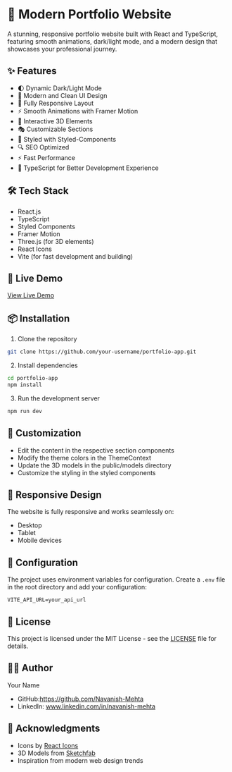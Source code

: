 # 🚀 Modern Portfolio Website

A stunning, responsive portfolio website built with React and TypeScript, featuring smooth animations, dark/light mode, and a modern design that showcases your professional journey.

## ✨ Features

- 🌓 Dynamic Dark/Light Mode
- 🎨 Modern and Clean UI Design
- 📱 Fully Responsive Layout
- ⚡ Smooth Animations with Framer Motion
- 🎯 Interactive 3D Elements
- 🎭 Customizable Sections
- 🎨 Styled with Styled-Components
- 🔍 SEO Optimized
- ⚡ Fast Performance
- 🎯 TypeScript for Better Development Experience

## 🛠️ Tech Stack

- React.js
- TypeScript
- Styled Components
- Framer Motion
- Three.js (for 3D elements)
- React Icons
- Vite (for fast development and building)

## 🚀 Live Demo

[View Live Demo](https://navanish-mehta.github.io/Portfolio-app/)

## 📦 Installation

1. Clone the repository
```bash
git clone https://github.com/your-username/portfolio-app.git
```

2. Install dependencies
```bash
cd portfolio-app
npm install
```

3. Run the development server
```bash
npm run dev
```

## 🎨 Customization

- Edit the content in the respective section components
- Modify the theme colors in the ThemeContext
- Update the 3D models in the public/models directory
- Customize the styling in the styled components

## 📱 Responsive Design

The website is fully responsive and works seamlessly on:
- Desktop
- Tablet
- Mobile devices

## 🔧 Configuration

The project uses environment variables for configuration. Create a `.env` file in the root directory and add your configuration:

```env
VITE_API_URL=your_api_url
```

## 📄 License

This project is licensed under the MIT License - see the [LICENSE](https://github.com/Navanish-Mehta/Portfolio-app/blob/main/LICENSE) file for details.

## 👨‍💻 Author

Your Name
- GitHub:https://github.com/Navanish-Mehta
- LinkedIn: www.linkedin.com/in/navanish-mehta

## 🙏 Acknowledgments

- Icons by [React Icons](https://react-icons.github.io/react-icons/)
- 3D Models from [Sketchfab](https://sketchfab.com/)
- Inspiration from modern web design trends
